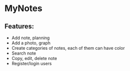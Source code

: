 # MyNotes
## Features:
- Add note, planning
- Add a photo, graph
- Create categories of notes, each of them can have color
- Search note
- Copy, edit, delete note
- Register/login users

